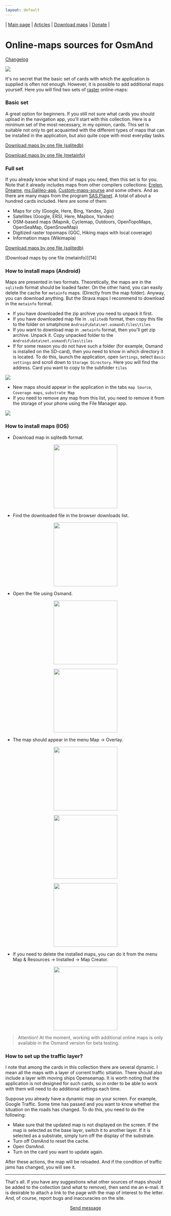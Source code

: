 ```yaml
---
layout: default
---
```


| [Main page][01] | [Articles][02] | [Download maps][03] | [Donate][04] |


[01]: /index_en
[02]: /Web/Html/Articles_en
[03]: /Web/Html/DownloadPage_en
[04]: https://www.donationalerts.com/r/nnngrach




# Online-maps sources for OsmAnd

[Changelog][0]

[0]: /Web/Html/Changelog_en

![](/Web/Img/4mapsOsmand.png)



It's no secret that the basic set of cards with which the application is supplied is often not enough. However, it is possible to add additional maps yourself. Here you will find two sets of [raster][07] online-maps:

### Basic set
A great option for beginners. If you still not sure what cards you should upload in the navigation app, you'll start with this collection. Here is a minimum set of the most necessary, in my opinion, cards.  This set is suitable not only to get acquainted with the different types of maps that can be installed in the application, but also quite cope with most everyday tasks.


[Download maps by one file (sqlitedb)][3]

[Download maps by one file (metainfo)][4]


[1]: https://github.com/nnngrach/AnyGIS_maps/raw/master/Osmand_online_maps/Sqlitedb/Zip/Maps_short_en.zip

[2]: https://github.com/nnngrach/AnyGIS_maps/raw/master/Osmand_online_maps/Metainfo/Zip/Maps_short_en.zip

<!-- [3]: /Web/Html/Download/OsmAnd_Maps_(sqlitedb)_Short_en
[4]: /Web/Html/Download/OsmAnd_Maps_(metainfo)_Short_en -->
[3]: /Web/Html/Download_en?shortSet=true&app=OsmandSqlite
[4]: /Web/Html/Download_en?shortSet=true&app=OsmandMeta

[07]: /Web/Html/Vektor_and_raster_en


### Full set
If you already know what kind of maps you need, then this set is for you. Note that it already includes maps from other compilers collections: [Erelen][6], [Dreame][7], [ms.Galileo-app][8], [Custom-maps-sourse][9] and some others. And as there are many maps from the program [SAS.Planet][10]. A total of about a hundred cards included. Here are some of them:

- Maps for city (Google, Here, Bing, Yandex, 2gis)
- Satellites (Google, ERSI, Here, Mapbox, Yandex) 
- OSM-based maps (Mapnik, Cyclemap, Outdoors, OpenTopoMaps, OpenSeaMap, OpenSnowMap)
- Digitized raster topomaps (GGC, Hiking maps with local coverage)
- Information maps (Wikimapia)

[Download maps by one file (sqlitedb)][13]

[Download maps by one file (metainfo)][14]



[5]: https://github.com/nnngrach/AnyGIS_maps/tree/master/Experimantal_area
[6]: https://melda.ru/locus/maps/
[7]: https://4pda.ru/forum/index.php?showtopic=210573&st=3060#entry52768866
[8]: https://ms.galileo-app.com/
[9]: https://custom-map-source.appspot.com/
[10]: https://www.sasgis.org/

[11]: https://github.com/nnngrach/AnyGIS_maps/raw/master/Osmand_online_maps/Sqlitedb/Zip/Maps_full_en.zip

[12]: https://github.com/nnngrach/AnyGIS_maps/raw/master/Osmand_online_maps/Metainfo/Zip/Maps_full_en.zip

<!-- [13]: /Web/Html/Download/OsmAnd_Maps_(sqlitedb)_Full_en
[14]: /Web/Html/Download/OsmAnd_Maps_(metainfo)_Full_en -->
[13]: /Web/Html/Download_en?shortSet=true&app=OsmandSqlite
[44]: /Web/Html/Download_en?shortSet=true&app=OsmandMeta



### How to install maps (Android)

Maps are presented in two formats. Theoretically, the maps are in the `sqlitedb` format should be loaded faster. On the other hand, you can easily delete the cache for `metainfo` maps. (Directly from the map folder). Anyway, you can download anything. But the Strava maps I recommend to download in the `metainfo` format.

* If you have downloaded the zip archive you need to unpack it first.
* If you have downloaded map file in `.sqlitedb` format, then copy this file to the folder on smatphone  `Android\data\net.osmand\files\tiles` 
* If you want to download map in `.metainfo` format, then you'll get zip archive. Unpack it. Copy unpacked folder to the `Android\data\net.osmand\files\tiles` 
* If for some reason you do not have such a folder (for example, Osmand is installed on the SD-card), then you need to know in which directory it is located. To do this, launch the application, open `Settings`, select `Basic settings` and scroll down to `Storage Directory`. Here you will find the address. Card you want to copy to the subfolder `tiles`

![](/Web/Img/Osmand_patch.png)

* New maps should appear in the application in the tabs `map Source`, `Coverage maps`, `substrate Map`
* If you need to remove any map from this list, you need to remove it from the storage of your phone using the File Manager app.

![](/Web/Img/Osmand_maplist.png)


### How to install maps (IOS)

* Download map in sqlitedb format.

<p align="center">
<img src="/Web/Img/Osmand_ios_1.jpg" width="200"/>
</p>

* Find the downloaded file in the browser downloads list. 

<p align="center">
<img src="/Web/Img/Osmand_ios_2.jpg" width="200"/>
</p>

* Open the file using Osmand.

<p align="center">
<img src="/Web/Img/Osmand_ios_3.jpg" width="200"/>
</p>

<p align="center">
<img src="/Web/Img/Osmand_ios_4.jpg" width="200"/>
</p>

* The map should appear in the menu Map -> Overlay.

<p align="center">
<img src="/Web/Img/Osmand_ios_5.jpg" width="200"/>
</p>

<p align="center">
<img src="/Web/Img/Osmand_ios_6.jpg" width="200"/>
</p>

<p align="center">
<img src="/Web/Img/Osmand_ios_7.jpg" width="200"/>
</p>


* If you need to delete the installed maps, you can do it from the menu Map & Resources -> Installed -> Map Creator.

<p align="center">
<img src="/Web/Img/Osmand_ios_8.jpg" width="200"/>
</p>

> Attention! At the moment, working with additional online maps is only available in the Osmand version for beta testing.




### How to set up the traffic layer?

I note that among the cards in this collection there are several dynamic. I mean all the maps with a layer of corrent traffic sitiation. There should also include a layer with moving ships Openseamap. It is worth noting that the application is not designed for such cards, so in order to be able to work with them will need to do additional settings each time.

Suppose you already have a dynamic map on your screen. For example, Google Traffic. Some time has passed and you want to know whether the situation on the roads has changed. To do this, you need to do the following:

* Make sure that the updated map is not displayed on the screen. If the map is selected as the base layer, switch it to another layer. If it is selected as a substrate, simply turn off the display of the substrate. 
* Turn off OsmAnd to reset the cache.
* Open OsmAnd.
* Turn on the card you want to update again.

After these actions, the map will be reloaded. And if the condition of traffic jams has changed, you will see it.

---


That's all. If you have any suggestions what other sources of maps should be added to the collection (and what to remove), then send me an e-mail. It is desirable to attach a link to the page with the map of interest to the letter. And, of course, report bugs and inaccuracies on the site.


<p align="center">
<a href="/Web/Html/Contacts_en">Send message</a> 
</p>

